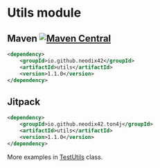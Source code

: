 # Utils module

## Maven [![Maven Central][maven-central-svg]][maven-central]

```xml
<dependency>
    <groupId>io.github.neodix42</groupId>
    <artifactId>utils</artifactId>
    <version>1.1.0</version>
</dependency>
```

## Jitpack

```xml
<dependency>
    <groupId>io.github.neodix42.ton4j</groupId>
    <artifactId>utils</artifactId>
    <version>1.1.0</version>
</dependency>
```

More examples in [TestUtils](../utils/src/test/java/org/ton/java/utils/TestUtils.java) class.

[maven-central-svg]: https://img.shields.io/maven-central/v/io.github.neodix42/utils

[maven-central]: https://mvnrepository.com/artifact/io.github.neodix42/utils

[ton-svg]: https://img.shields.io/badge/Based%20on-TON-blue

[ton]: https://ton.org